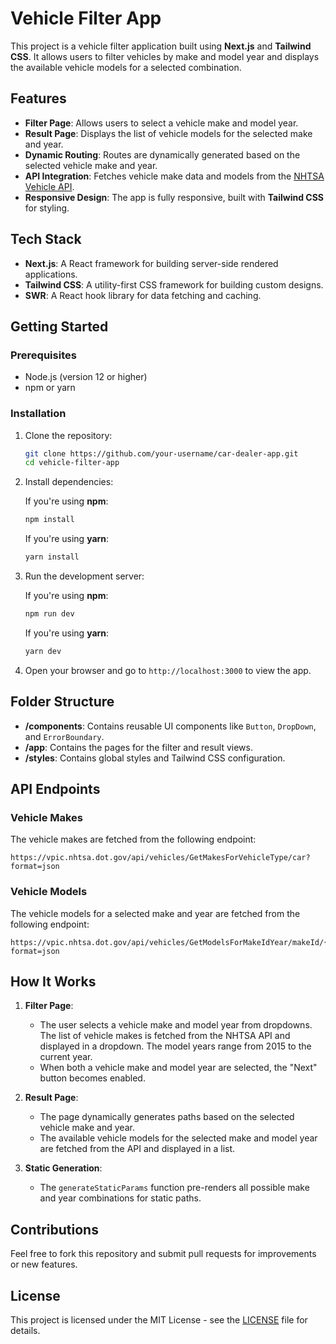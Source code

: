 
# Vehicle Filter App

This project is a vehicle filter application built using **Next.js** and **Tailwind CSS**. It allows users to filter vehicles by make and model year and displays the available vehicle models for a selected combination.

## Features

- **Filter Page**: Allows users to select a vehicle make and model year.
- **Result Page**: Displays the list of vehicle models for the selected make and year.
- **Dynamic Routing**: Routes are dynamically generated based on the selected vehicle make and year.
- **API Integration**: Fetches vehicle make data and models from the [NHTSA Vehicle API](https://vpic.nhtsa.dot.gov/api/).
- **Responsive Design**: The app is fully responsive, built with **Tailwind CSS** for styling.

## Tech Stack

- **Next.js**: A React framework for building server-side rendered applications.
- **Tailwind CSS**: A utility-first CSS framework for building custom designs.
- **SWR**: A React hook library for data fetching and caching.

## Getting Started

### Prerequisites

- Node.js (version 12 or higher)
- npm or yarn

### Installation

1. Clone the repository:

   ```bash
   git clone https://github.com/your-username/car-dealer-app.git
   cd vehicle-filter-app
   ```

2. Install dependencies:

   If you're using **npm**:

   ```bash
   npm install
   ```

   If you're using **yarn**:

   ```bash
   yarn install
   ```

3. Run the development server:

   If you're using **npm**:

   ```bash
   npm run dev
   ```

   If you're using **yarn**:

   ```bash
   yarn dev
   ```

4. Open your browser and go to `http://localhost:3000` to view the app.

## Folder Structure

- **/components**: Contains reusable UI components like `Button`, `DropDown`, and `ErrorBoundary`.
- **/app**: Contains the pages for the filter and result views.
- **/styles**: Contains global styles and Tailwind CSS configuration.

## API Endpoints

### Vehicle Makes

The vehicle makes are fetched from the following endpoint:

```
https://vpic.nhtsa.dot.gov/api/vehicles/GetMakesForVehicleType/car?format=json
```

### Vehicle Models

The vehicle models for a selected make and year are fetched from the following endpoint:

```
https://vpic.nhtsa.dot.gov/api/vehicles/GetModelsForMakeIdYear/makeId/{makeId}/modelyear/{year}?format=json
```

## How It Works

1. **Filter Page**: 
   - The user selects a vehicle make and model year from dropdowns. The list of vehicle makes is fetched from the NHTSA API and displayed in a dropdown. The model years range from 2015 to the current year.
   - When both a vehicle make and model year are selected, the "Next" button becomes enabled.

2. **Result Page**:
   - The page dynamically generates paths based on the selected vehicle make and year.
   - The available vehicle models for the selected make and model year are fetched from the API and displayed in a list.

3. **Static Generation**:
   - The `generateStaticParams` function pre-renders all possible make and year combinations for static paths.

## Contributions

Feel free to fork this repository and submit pull requests for improvements or new features.

## License

This project is licensed under the MIT License - see the [LICENSE](LICENSE) file for details.

